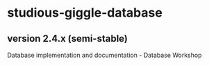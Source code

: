 # studious-giggle-database
## version 2.4.x (semi-stable)
Database implementation and documentation - Database Workshop
